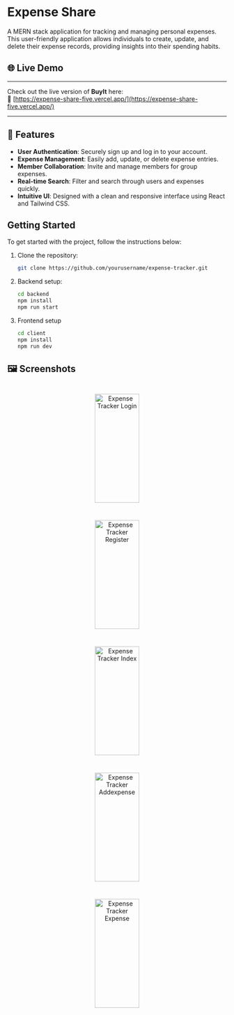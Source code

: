 
# Expense Share

A MERN stack application for tracking and managing personal expenses. This user-friendly application allows individuals to create, update, and delete their expense records, providing insights into their spending habits.

## 🌐 Live Demo

---
Check out the live version of **BuyIt** here:  
🔗 [https://expense-share-five.vercel.app/](https://expense-share-five.vercel.app/)

---


## 🚀 Features

- **User Authentication**: Securely sign up and log in to your account.
- **Expense Management**: Easily add, update, or delete expense entries.
- **Member Collaboration**: Invite and manage members for group expenses.
- **Real-time Search**: Filter and search through users and expenses quickly.
- **Intuitive UI**: Designed with a clean and responsive interface using React and Tailwind CSS.

## Getting Started

To get started with the project, follow the instructions below:

1. Clone the repository:
   ```bash
   git clone https://github.com/yourusername/expense-tracker.git
2. Backend setup:
   ```bash
   cd backend
   npm install
   npm run start
3. Frontend setup
    ```bash
    cd client
    npm install
    npm run dev

## 🖼️ Screenshots



<p align="center">
  <img src="screenshots/register.png" alt="Expense Tracker Login" width="45%" height="250px" style="margin: 20px; object-fit: cover;" />
<img src="screenshots/login.png" alt="Expense Tracker Register" width="45%" height="250px" style="margin: 20px; object-fit: cover;"/>
<img src="screenshots/index.png" alt="Expense Tracker Index" width="45%" height="250px" style="margin: 20px; object-fit: cover;" />
<img src="screenshots/addexpens.png" alt="Expense Tracker Addexpense" width="45%" height="250px" style="margin: 20px; object-fit: cover;" />
<img src="screenshots/expense.png" alt="Expense Tracker Expense" width="45%" height="250px" style="margin: 20px; object-fit: cover;" />
</p>
